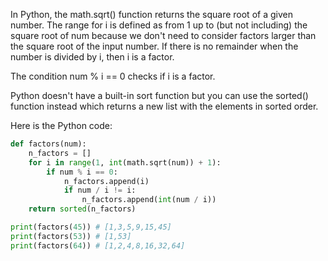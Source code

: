 In Python, the math.sqrt() function returns the square root of a given number. The range for i is defined as from 1 up to (but not including) the square root of num because we don't need to consider factors larger than the square root of the input number. If there is no remainder when the number is divided by i, then i is a factor.

The condition num % i == 0 checks if i is a factor.

Python doesn't have a built-in sort function but you can use the sorted() function instead which returns a new list with the elements in sorted order.

Here is the Python code:

```python
def factors(num):
    n_factors = []
    for i in range(1, int(math.sqrt(num)) + 1):
        if num % i == 0:
            n_factors.append(i)
            if num / i != i:
                n_factors.append(int(num / i))
    return sorted(n_factors)

print(factors(45)) # [1,3,5,9,15,45]
print(factors(53)) # [1,53]
print(factors(64)) # [1,2,4,8,16,32,64]
```
